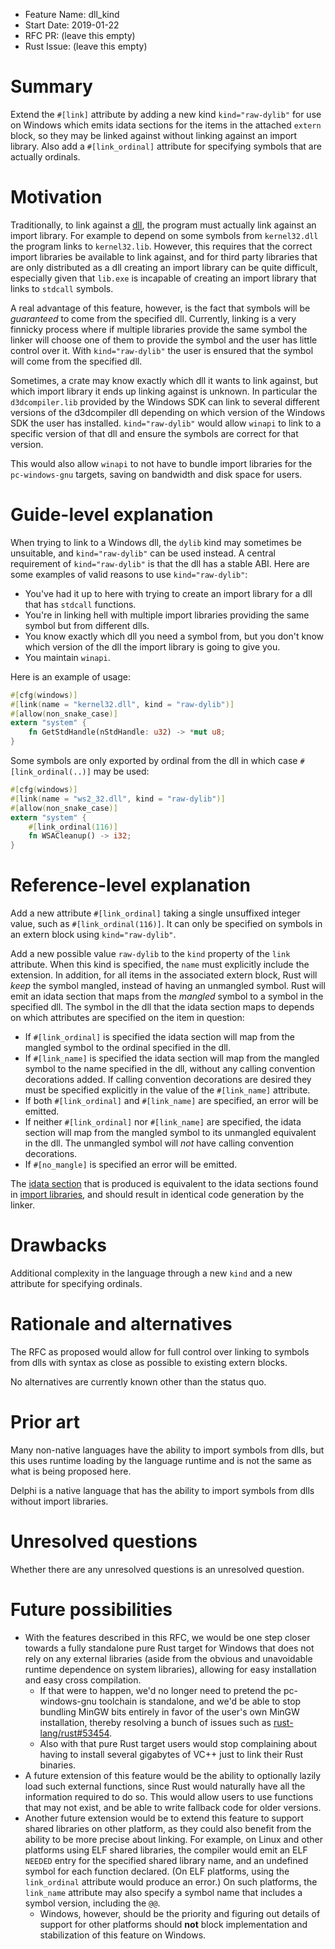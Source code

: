 - Feature Name: dll_kind
- Start Date: 2019-01-22
- RFC PR: (leave this empty)
- Rust Issue: (leave this empty)

# Summary
[summary]: #summary

Extend the `#[link]` attribute by adding a new kind `kind="raw-dylib"` for use on Windows which emits idata sections for the items in the attached `extern` block, so they may be linked against without linking against an import library. Also add a `#[link_ordinal]` attribute for specifying symbols that are actually ordinals.

# Motivation
[motivation]: #motivation

[dll]: https://en.wikipedia.org/wiki/Dynamic-link_library

Traditionally, to link against a [dll], the program must actually link against an import library. For example to depend on some symbols from `kernel32.dll` the program links to `kernel32.lib`. However, this requires that the correct import libraries be available to link against, and for third party libraries that are only distributed as a dll creating an import library can be quite difficult, especially given that `lib.exe` is incapable of creating an import library that links to `stdcall` symbols.

A real advantage of this feature, however, is the fact that symbols will be *guaranteed* to come from the specified dll. Currently, linking is a very finnicky process where if multiple libraries provide the same symbol the linker will choose one of them to provide the symbol and the user has little control over it. With `kind="raw-dylib"` the user is ensured that the symbol will come from the specified dll.

Sometimes, a crate may know exactly which dll it wants to link against, but which import library it ends up linking against is unknown. In particular the `d3dcompiler.lib` provided by the Windows SDK can link to several different versions of the d3dcompiler dll depending on which version of the Windows SDK the user has installed. `kind="raw-dylib"` would allow `winapi` to link to a specific version of that dll and ensure the symbols are correct for that version.

This would also allow `winapi` to not have to bundle import libraries for the `pc-windows-gnu` targets, saving on bandwidth and disk space for users.

# Guide-level explanation
[guide-level-explanation]: #guide-level-explanation

When trying to link to a Windows dll, the `dylib` kind may sometimes be unsuitable, and `kind="raw-dylib"` can be used instead. A central requirement of `kind="raw-dylib"` is that the dll has a stable ABI. Here are some examples of valid reasons to use `kind="raw-dylib"`:

* You've had it up to here with trying to create an import library for a dll that has `stdcall` functions.
* You're in linking hell with multiple import libraries providing the same symbol but from different dlls.
* You know exactly which dll you need a symbol from, but you don't know which version of the dll the import library is going to give you.
* You maintain `winapi`.

Here is an example of usage:

```rust
#[cfg(windows)]
#[link(name = "kernel32.dll", kind = "raw-dylib")]
#[allow(non_snake_case)]
extern "system" {
    fn GetStdHandle(nStdHandle: u32) -> *mut u8;
}
```

Some symbols are only exported by ordinal from the dll in which case `#[link_ordinal(..)]` may be used:

```rust
#[cfg(windows)]
#[link(name = "ws2_32.dll", kind = "raw-dylib")]
#[allow(non_snake_case)]
extern "system" {
    #[link_ordinal(116)]
    fn WSACleanup() -> i32;
}
```

# Reference-level explanation
[reference-level-explanation]: #reference-level-explanation

Add a new attribute `#[link_ordinal]` taking a single unsuffixed integer value, such as `#[link_ordinal(116)]`. It can only be specified on symbols in an extern block using `kind="raw-dylib"`.

Add a new possible value `raw-dylib` to the `kind` property of the `link` attribute. When this kind is specified, the `name` must explicitly include the extension. In addition, for all items in the associated extern block, Rust will *keep* the symbol mangled, instead of having an unmangled symbol. Rust will emit an idata section that maps from the *mangled* symbol to a symbol in the specified dll. The symbol in the dll that the idata section maps to depends on which attributes are specified on the item in question:

* If `#[link_ordinal]` is specified the idata section will map from the mangled symbol to the ordinal specified in the dll.
* If `#[link_name]` is specified the idata section will map from the mangled symbol to the name specified in the dll, without any calling convention decorations added. If calling convention decorations are desired they must be specified explicitly in the value of the `#[link_name]` attribute.
* If both `#[link_ordinal]` and `#[link_name]` are specified, an error will be emitted.
* If neither `#[link_ordinal]` nor `#[link_name]` are specified, the idata section will map from the mangled symbol to its unmangled equivalent in the dll. The unmangled symbol will *not* have calling convention decorations.
* If `#[no_mangle]` is specified an error will be emitted.

[idata section]: https://docs.microsoft.com/en-us/windows/desktop/debug/pe-format#the-idata-section
[import libraries]: https://docs.microsoft.com/en-us/windows/desktop/debug/pe-format#import-library-format

The [idata section] that is produced is equivalent to the idata sections found in [import libraries], and should result in identical code generation by the linker.

# Drawbacks
[drawbacks]: #drawbacks

Additional complexity in the language through a new `kind` and a new attribute for specifying ordinals.

# Rationale and alternatives
[alternatives]: #alternatives

The RFC as proposed would allow for full control over linking to symbols from dlls with syntax as close as possible to existing extern blocks.

No alternatives are currently known other than the status quo.

# Prior art
[prior-art]: #prior-art

Many non-native languages have the ability to import symbols from dlls, but this uses runtime loading by the language runtime and is not the same as what is being proposed here.

Delphi is a native language that has the ability to import symbols from dlls without import libraries.

# Unresolved questions
[unresolved]: #unresolved-questions

Whether there are any unresolved questions is an unresolved question.

# Future possibilities
[future-possibilities]: #future-possibilities

* With the features described in this RFC, we would be one step closer towards a fully standalone pure Rust target for Windows that does not rely on any external libraries (aside from the obvious and unavoidable runtime dependence on system libraries), allowing for easy installation and easy cross compilation.
    * If that were to happen, we'd no longer need to pretend the pc-windows-gnu toolchain is standalone, and we'd be able to stop bundling MinGW bits entirely in favor of the user's own MinGW installation, thereby resolving a bunch of issues such as [rust-lang/rust#53454](https://github.com/rust-lang/rust/issues/53454).
    * Also with that pure Rust target users would stop complaining about having to install several gigabytes of VC++ just to link their Rust binaries.
* A future extension of this feature would be the ability to optionally lazily load such external functions, since Rust would naturally have all the information required to do so. This would allow users to use functions that may not exist, and be able to write fallback code for older versions.
* Another future extension would be to extend this feature to support shared libraries on other platform, as they could also benefit from the ability to be more precise about linking. For example, on Linux and other platforms using ELF shared libraries, the compiler would emit an ELF `NEEDED` entry for the specified shared library name, and an undefined symbol for each function declared. (On ELF platforms, using the `link_ordinal` attribute would produce an error.) On such platforms, the `link_name` attribute may also specify a symbol name that includes a symbol version, including the `@@`.
    * Windows, however, should be the priority and figuring out details of support for other platforms should **not** block implementation and stabilization of this feature on Windows.
